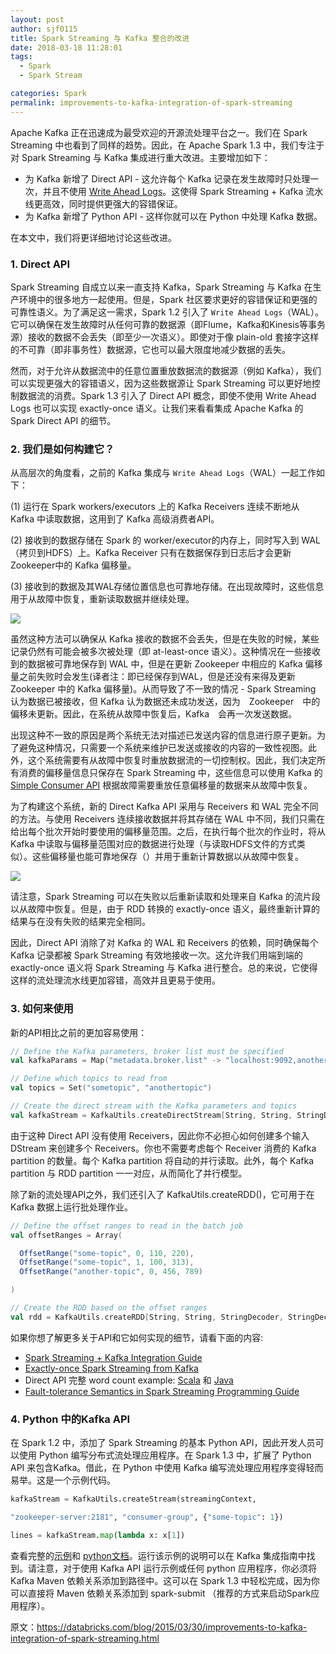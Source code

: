 ```yaml
---
layout: post
author: sjf0115
title: Spark Streaming 与 Kafka 整合的改进
date: 2018-03-18 11:28:01
tags:
  - Spark
  - Spark Stream

categories: Spark
permalink: improvements-to-kafka-integration-of-spark-streaming
---
```


Apache Kafka 正在迅速成为最受欢迎的开源流处理平台之一。我们在 Spark Streaming 中也看到了同样的趋势。因此，在 Apache Spark 1.3 中，我们专注于对 Spark Streaming 与 Kafka 集成进行重大改进。主要增加如下：
- 为 Kafka 新增了 Direct API - 这允许每个 Kafka 记录在发生故障时只处理一次，并且不使用 [Write Ahead Logs](https://databricks.com/blog/2015/01/15/improved-driver-fault-tolerance-and-zero-data-loss-in-spark-streaming.html)。这使得 Spark Streaming + Kafka 流水线更高效，同时提供更强大的容错保证。
- 为 Kafka 新增了 Python API - 这样你就可以在 Python 中处理 Kafka 数据。

在本文中，我们将更详细地讨论这些改进。

### 1. Direct API

Spark Streaming 自成立以来一直支持 Kafka，Spark Streaming 与 Kafka 在生产环境中的很多地方一起使用。但是，Spark 社区要求更好的容错保证和更强的可靠性语义。为了满足这一需求，Spark 1.2 引入了 `Write Ahead Logs`（WAL）。它可以确保在发生故障时从任何可靠的数据源（即Flume，Kafka和Kinesis等事务源）接收的数据不会丢失（即至少一次语义）。即使对于像 plain-old 套接字这样的不可靠（即非事务性）数据源，它也可以最大限度地减少数据的丢失。

然而，对于允许从数据流中的任意位置重放数据流的数据源（例如 Kafka），我们可以实现更强大的容错语义，因为这些数据源让 Spark Streaming 可以更好地控制数据流的消费。Spark 1.3 引入了 Direct API 概念，即使不使用 Write Ahead Logs 也可以实现 exactly-once 语义。让我们来看看集成 Apache Kafka 的 Spark Direct API 的细节。

### 2. 我们是如何构建它？

从高层次的角度看，之前的 Kafka 集成与 `Write Ahead Logs`（WAL）一起工作如下：

(1) 运行在 Spark workers/executors 上的 Kafka Receivers 连续不断地从 Kafka 中读取数据，这用到了 Kafka 高级消费者API。

(2) 接收到的数据存储在 Spark 的 worker/executor的内存上，同时写入到 WAL（拷贝到HDFS）上。Kafka Receiver 只有在数据保存到日志后才会更新 Zookeeper中的 Kafka 偏移量。

(3) 接收到的数据及其WAL存储位置信息也可靠地存储。在出现故障时，这些信息用于从故障中恢复，重新读取数据并继续处理。

![](https://github.com/sjf0115/PubLearnNotes/blob/master/image/Spark/improvements-to-kafka-integration-of-spark-streaming-1.png?raw=true)

虽然这种方法可以确保从 Kafka 接收的数据不会丢失，但是在失败的时候，某些记录仍然有可能会被多次被处理（即 at-least-once  语义）。这种情况在一些接收到的数据被可靠地保存到 WAL 中，但是在更新 Zookeeper 中相应的 Kafka 偏移量之前失败时会发生(译者注：即已经保存到WAL，但是还没有来得及更新 Zookeeper 中的 Kafka 偏移量)。从而导致了不一致的情况 - Spark Streaming 认为数据已被接收，但 Kafka 认为数据还未成功发送，因为　Zookeeper　中的偏移未更新。因此，在系统从故障中恢复后，Kafka　会再一次发送数据。

出现这种不一致的原因是两个系统无法对描述已发送内容的信息进行原子更新。为了避免这种情况，只需要一个系统来维护已发送或接收的内容的一致性视图。此外，这个系统需要有从故障中恢复时重放数据流的一切控制权。因此，我们决定所有消费的偏移量信息只保存在 Spark Streaming 中，这些信息可以使用 Kafka 的 [Simple Consumer API](http://kafka.apache.org/documentation.html#simpleconsumerapi) 根据故障需要重放任意偏移量的数据来从故障中恢复。

为了构建这个系统，新的 Direct Kafka API 采用与 Receivers 和 WAL 完全不同的方法。与使用 Receivers 连续接收数据并将其存储在 WAL 中不同，我们只需在给出每个批次开始时要使用的偏移量范围。之后，在执行每个批次的作业时，将从 Kafka 中读取与偏移量范围对应的数据进行处理（与读取HDFS文件的方式类似）。这些偏移量也能可靠地保存（）并用于重新计算数据以从故障中恢复。

![](https://github.com/sjf0115/PubLearnNotes/blob/master/image/Spark/improvements-to-kafka-integration-of-spark-streaming-2.png?raw=true)

请注意，Spark Streaming 可以在失败以后重新读取和处理来自 Kafka 的流片段以从故障中恢复。但是，由于 RDD 转换的  exactly-once 语义，最终重新计算的结果与在没有失败的结果完全相同。

因此，Direct API 消除了对 Kafka 的 WAL 和 Receivers 的依赖，同时确保每个 Kafka 记录都被 Spark Streaming 有效地接收一次。这允许我们用端到端的 exactly-once  语义将 Spark Streaming 与 Kafka 进行整合。总的来说，它使得这样的流处理流水线更加容错，高效并且更易于使用。

### 3. 如何来使用

新的API相比之前的更加容易使用：
```scala
// Define the Kafka parameters, broker list must be specified
val kafkaParams = Map("metadata.broker.list" -> "localhost:9092,anotherhost:9092")

// Define which topics to read from
val topics = Set("sometopic", "anothertopic")

// Create the direct stream with the Kafka parameters and topics
val kafkaStream = KafkaUtils.createDirectStream[String, String, StringDecoder, StringDecoder](streamingContext, kafkaParams, topics)
```
由于这种 Direct API 没有使用 Receivers，因此你不必担心如何创建多个输入 DStream 来创建多个 Receivers。你也不需要考虑每个 Receiver 消费的 Kafka partition 的数量。每个 Kafka partition 将自动的并行读取。此外，每个 Kafka partition 与 RDD partition 一一对应，从而简化了并行模型。

除了新的流处理API之外，我们还引入了 KafkaUtils.createRDD()，它可用于在 Kafka 数据上运行批处理作业。

```scala
// Define the offset ranges to read in the batch job
val offsetRanges = Array(

  OffsetRange("some-topic", 0, 110, 220),
  OffsetRange("some-topic", 1, 100, 313),
  OffsetRange("another-topic", 0, 456, 789)

)

// Create the RDD based on the offset ranges
val rdd = KafkaUtils.createRDD[String, String, StringDecoder, StringDecoder](sparkContext, kafkaParams, offsetRanges)
```
如果你想了解更多关于API和它如何实现的细节，请看下面的内容:
- [Spark Streaming + Kafka Integration Guide](http://spark.apache.org/docs/latest/streaming-kafka-integration.html)
- [Exactly-once Spark Streaming from Kafka](https://github.com/koeninger/kafka-exactly-once/blob/master/blogpost.md)
- Direct API 完整 word count example: [Scala](https://github.com/apache/spark/blob/master/examples/src/main/scala/org/apache/spark/examples/streaming/DirectKafkaWordCount.scala) 和 [Java](https://github.com/apache/spark/blob/master/examples/src/main/java/org/apache/spark/examples/streaming/JavaDirectKafkaWordCount.java)
- [Fault-tolerance Semantics in Spark Streaming Programming Guide](http://spark.apache.org/docs/latest/streaming-programming-guide.html#fault-tolerance-semantics)

### 4. Python 中的Kafka API

在 Spark 1.2 中，添加了 Spark Streaming 的基本 Python API，因此开发人员可以使用 Python 编写分布式流处理应用程序。在 Spark 1.3 中，扩展了 Python API 来包含Kafka。借此，在 Python 中使用 Kafka 编写流处理应用程序变得轻而易举。这是一个示例代码。
```python
kafkaStream = KafkaUtils.createStream(streamingContext,

"zookeeper-server:2181", "consumer-group", {"some-topic": 1})

lines = kafkaStream.map(lambda x: x[1])
```
查看完整的[示例](https://github.com/apache/spark/blob/master/examples/src/main/python/streaming/kafka_wordcount.py)和 [python文档](http://spark.apache.org/docs/latest/api/python/pyspark.streaming.html#pyspark-streaming-kafka-module)。运行该示例的说明可以在 Kafka 集成指南中找到。请注意，对于使用 Kafka API 运行示例或任何 python 应用程序，你必须将 Kafka Maven 依赖关系添加到路径中。这可以在 Spark 1.3 中轻松完成，因为你可以直接将 Maven 依赖关系添加到 spark-submit （推荐的方式来启动Spark应用程序）。


原文：https://databricks.com/blog/2015/03/30/improvements-to-kafka-integration-of-spark-streaming.html
